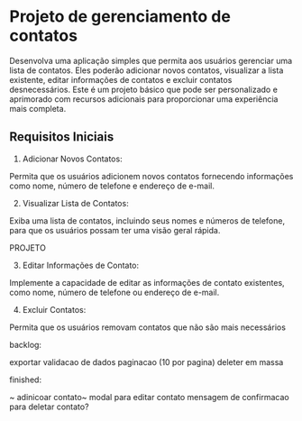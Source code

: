 # Projeto de gerenciamento de contatos

Desenvolva uma aplicação simples que permita aos usuários
gerenciar uma lista de contatos. Eles poderão adicionar novos
contatos, visualizar a lista existente, editar informações de
contatos e excluir contatos desnecessários. Este é um projeto
básico que pode ser personalizado e aprimorado com recursos
adicionais para proporcionar uma experiência mais completa.

## Requisitos Iniciais

1. Adicionar Novos Contatos:

Permita que os usuários adicionem novos contatos
fornecendo informações como nome, número de telefone e
endereço de e-mail.

2. Visualizar Lista de Contatos:

Exiba uma lista de contatos, incluindo seus nomes e números
de telefone, para que os usuários possam ter uma visão geral
rápida.

PROJETO

3. Editar Informações de Contato:

Implemente a capacidade de editar as informações de
contato existentes, como nome, número de telefone ou
endereço de e-mail.

4. Excluir Contatos:

Permita que os usuários removam contatos que não são
mais necessários


backlog:


exportar 
validacao de dados
paginacao (10 por pagina)
deleter em massa

finished:

~ adinicoar contato~ 
modal para editar contato
mensagem de confirmacao para deletar 
contato?